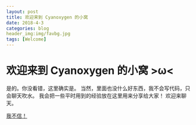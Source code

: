 ```yaml
---
layout: post
title: 欢迎来到 Cyanoxygen 的小窝
date: 2018-4-3
categories: blog
header_img:img/favbg.jpg
tags: [Welcome]
---
```


# 欢迎来到 Cyanoxygen 的小窝 >ω<
是的。你没看错，这里确实是。
当然，里面也没什么好东西，我不会写代码，只会聊天吹水。
我会把一些平时用到的经验放在这里用来分享给大家！
欢迎来聊天。

[我不信！](https://cyanoxygen.github.io)











